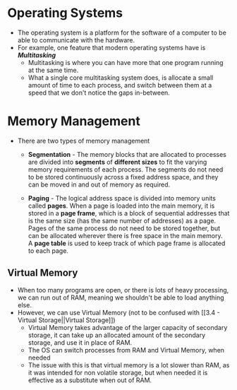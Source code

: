 # Operating Systems

- The operating system is a platform for the software of a computer to be able to communicate with the hardware.
- For example, one feature that modern operating systems have is ***Multitasking***
	- Multitasking is where you can have more that one program running at the same time. 
	- What a single core multitasking system does, is allocate a small amount of time to each process, and switch between them at a speed that we don't notice the gaps in-between.

# Memory Management

- There are two types of memory management
	- **Segmentation** - The memory blocks that are allocated to processes are divided into **segments** of **different sizes** to fit the varying memory requirements of each process. The segments do not need to be stored continuously across a fixed address space, and they can be moved in and out of memory as required.

	- **Paging** - The logical address space is divided into memory units called **pages**. When a page is loaded into the main memory, it is stored in a **page frame**, which is a block of sequential addresses that is the same size (has the same number of addresses) as a page. Pages of the same process do not need to be stored together, but can be allocated wherever there is free space in the main memory. A **page table** is used to keep track of which page frame is allocated to each page.



## Virtual Memory

- When too many programs are open, or there is lots of heavy processing, we can run out of RAM, meaning we shouldn't be able to load anything else. 
- However, we can use Virtual Memory (not to be confused with [[3.4 - Virtual Storage||Virtual Storage]])
	- Virtual Memory takes advantage of the larger capacity of secondary storage, it can take up an allocated amount of the secondary storage, and use it in place of RAM.
	- The OS can switch processes from RAM and Virtual Memory, when needed
	- The issue with this is that virtual memory is a lot slower than RAM, as it was intended for non volatile storage, but when needed it is effective as a substitute when out of RAM.